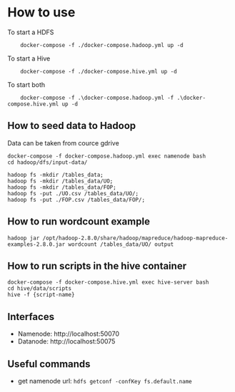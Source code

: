 # How to use

To start a HDFS

```
    docker-compose -f ./docker-compose.hadoop.yml up -d
```

To start a Hive

```
    docker-compose -f ./docker-compose.hive.yml up -d
```

To start both

```
    docker-compose -f .\docker-compose.hadoop.yml -f .\docker-compose.hive.yml up -d

```

## How to seed data to Hadoop

Data can be taken from cource gdrive

```
docker-compose -f docker-compose.hadoop.yml exec namenode bash
cd hadoop/dfs/input-data/

hadoop fs -mkdir /tables_data;
hadoop fs -mkdir /tables_data/UO;
hadoop fs -mkdir /tables_data/FOP;
hadoop fs -put ./UO.csv /tables_data/UO/;
hadoop fs -put ./FOP.csv /tables_data/FOP/;
```

## How to run wordcount example

```
hadoop jar /opt/hadoop-2.8.0/share/hadoop/mapreduce/hadoop-mapreduce-examples-2.8.0.jar wordcount /tables_data/UO/ output
```

## How to run scripts in the hive container

```
docker-compose -f docker-compose.hive.yml exec hive-server bash 
cd hive/data/scripts
hive -f {script-name}
```

## Interfaces

- Namenode: http://localhost:50070
- Datanode: http://localhost:50075

## Useful commands

- get namenode url: `hdfs getconf -confKey fs.default.name`
